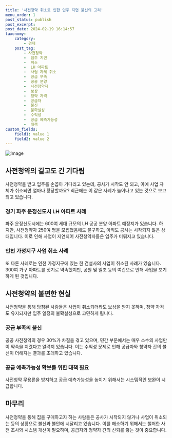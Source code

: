 ```yaml
---
title: '사전청약 취소로 인한 입주 지연 불신의 고리'
menu_order: 1
post_status: publish
post_excerpt: 
post_date: 2024-02-19 16:14:57
taxonomy:
    category:
        - 경제
    post_tag:
        - 사전청약
        -  입주 지연
        -  취소
        -  LH 아파트
        -  사업 자체 취소
        -  공급 부족
        -  공공 분양
        -  사전청약자
        -  보상
        -  청약 자격
        -  공급자
        -  불신
        -  불확실성
        -  수익성
        -  공급 예측가능성
        -  대책
custom_fields:
    field1: value 1
    field2: value 2
---
```


![Image](https://imgnews.pstatic.net/image/055/2024/02/18/0001131854_002_20240218213131026.jpg?type=w647)

## 사전청약의 길고도 긴 기다림
사전청약을 받고 입주를 손꼽아 기다리고 있는데, 공사가 시작도 안 되고, 아예 사업 자체가 취소되면 얼마나 황당할까요? 최근에는 이 같은 사례가 늘어나고 있는 것으로 보고되고 있습니다.
### 경기 파주 운정신도시 LH 아파트 사례
파주 운정신도시에는 600여 세대 규모의 LH 공공 분양 아파트 예정지가 있습니다. 하지만, 사전청약자 250여 명을 모집했음에도 불구하고, 아직도 공사는 시작되지 않은 상태입니다. 이로 인해 사업이 지연되어 사전청약자들은 입주가 미뤄지고 있습니다.
### 인천 가정지구 사업 취소 사례
또 다른 사례로는 인천 가정지구에 있는 한 건설사의 사업이 취소된 사례가 있습니다. 300여 가구 아파트를 짓기로 약속했지만, 공원 및 일조 등의 여건으로 인해 사업을 포기하게 된 것입니다.
## 사전청약의 불편한 현실
사전청약을 통해 당첨된 사람들은 사업이 취소되더라도 보상을 받지 못하며, 청약 자격도 유지되지만 입주 일정의 불확실성으로 고민하게 됩니다.
### 공급 부족의 불신
공공 사전청약의 경우 30%가 차질을 겪고 있으며, 민간 부문에서는 매우 소수의 사업만이 약속을 지켰다고 알려져 있습니다. 이는 수익성 문제로 인해 공급자와 청약자 간의 불신이 더해지는 결과를 초래하고 있습니다.
### 공급 예측가능성 확보를 위한 대책 필요
사전청약 무용론을 방지하고 공급 예측가능성을 높이기 위해서는 시스템적인 보완이 시급합니다.
## 마무리
사전청약을 통해 집을 구매하고자 하는 사람들은 공사가 시작되지 않거나 사업이 취소되는 등의 상황으로 불신과 불안에 시달리고 있습니다. 이를 해소하기 위해서는 철저한 사전 조사와 시스템 개선이 필요하며, 공급자와 청약자 간의 신뢰를 쌓는 것이 중요합니다.
